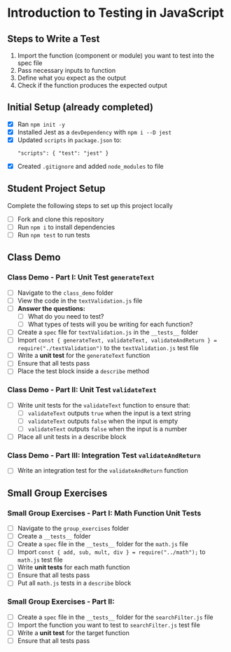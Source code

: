 # Introduction to Testing in JavaScript

## Steps to Write a Test

1. Import the function (component or module) you want to test into the spec file
2. Pass necessary inputs to function
3. Define what you expect as the output
4. Check if the function produces the expected output

## Initial Setup (already completed)

- [x] Ran `npm init -y`
- [x] Installed Jest as a `devDependency` with `npm i --D jest`
- [x] Updated `scripts` in `package.json` to:
  ```
  "scripts": { "test": "jest" }
  ```
- [x] Created `.gitignore` and added `node_modules` to file

## Student Project Setup

Complete the following steps to set up this project locally

- [ ] Fork and clone this repository
- [ ] Run `npm i` to install dependencies
- [ ] Run `npm test` to run tests

## Class Demo

### Class Demo - Part I: Unit Test `generateText`

- [ ] Navigate to the `class_demo` folder
- [ ] View the code in the `textValidation.js` file
- [ ] **Answer the questions:**
  - [ ] What do you need to test?
  - [ ] What types of tests will you be writing for each function?
- [ ] Create a `spec` file for `textValidation.js` in the `__tests__` folder
- [ ] Import `const { generateText, validateText, validateAndReturn } = require("./textValidation")` to the `textValidation.js` test file
- [ ] Write a **unit test** for the `generateText` function
- [ ] Ensure that all tests pass
- [ ] Place the test block inside a `describe` method

### Class Demo - Part II: Unit Test `validateText`

- [ ] Write unit tests for the `validateText` function to ensure that:
  - [ ] `validateText` outputs `true` when the input is a text string
  - [ ] `validateText` outputs `false` when the input is empty
  - [ ] `validateText` outputs `false` when the input is a number
- [ ] Place all unit tests in a describe block

### Class Demo - Part III: Integration Test `validateAndReturn`

- [ ] Write an integration test for the `validateAndReturn` function

## Small Group Exercises

### Small Group Exercises - Part I: Math Function Unit Tests

- [ ] Navigate to the `group_exercises` folder
- [ ] Create a `__tests__` folder
- [ ] Create a `spec` file in the `__tests__` folder for the `math.js` file
- [ ] Import `const { add, sub, mult, div } = require("../math");` to `math.js` test file
- [ ] Write **unit tests** for each math function
- [ ] Ensure that all tests pass
- [ ] Put all `math.js` tests in a `describe` block

### Small Group Exercises - Part II:

- [ ] Create a `spec` file in the `__tests__` folder for the `searchFilter.js` file
- [ ] Import the function you want to test to `searchFilter.js` test file
- [ ] Write a **unit test** for the target function
- [ ] Ensure that all tests pass
